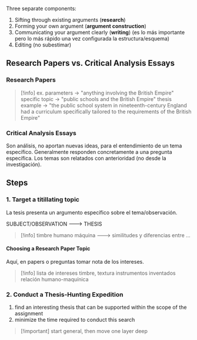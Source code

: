 Three separate components:
1. Sifting through existing arguments (**research**)
2. Forming your own argument (**argument construction**)
3. Communicating your argument clearly (**writing**) (es lo más importante pero lo más rápido una vez configurada la estructura/esquema)
4. Editing (no subestimar)

## Research Papers vs. Critical Analysis Essays

### Research Papers

> [!info] ex. 
parameters -> "anything involving the British Empire"
specific topic -> "public schools and the British Empire"
thesis example -> "the public school system in nineteenth-century England had a curriculum specifically tailored to the requirements of the British Empire"

### Critical Analysis Essays

Son análisis, no aportan nuevas ideas, para el entendimiento de un tema específico. Generalmente responden concretamente a una pregunta específica. Los temas son relatados con anterioridad (no desde la investigación).

## Steps
### 1. Target a titillating topic
La tesis presenta un argumento específico sobre el tema/observación.

SUBJECT/OBSERVATION ---> THESIS

> [!info] timbre humano máquina ---> similitudes y diferencias entre ...

#### Choosing a Research Paper Topic
Aquí, en papers o preguntas tomar nota de los intereses.
> [!info] lista de intereses
> timbre, textura
> instrumentos inventados
> relación humano-maquínica

### 2. Conduct a Thesis-Hunting Expedition
1. find an interesting thesis that can be supported within the scope of the assignment
2. minimize the time required to conduct this search

> [!important] start general, then move one layer deep

